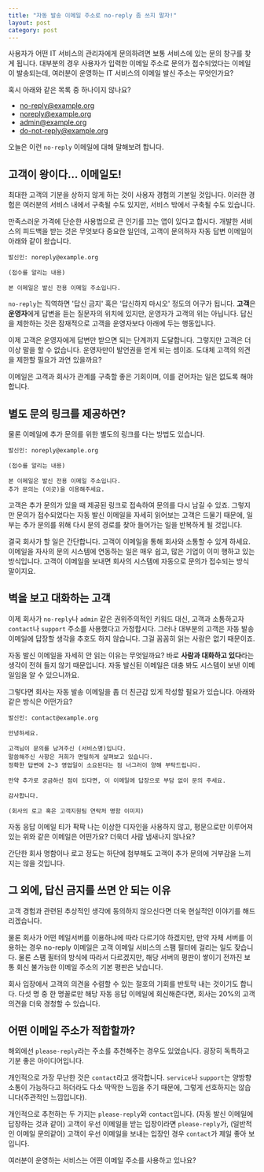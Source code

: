 ```yaml
---
title: "자동 발송 이메일 주소로 no-reply 좀 쓰지 말자!"
layout: post
category: post
---
```



사용자가 어떤 IT 서비스의 관리자에게 문의하려면 보통 서비스에 있는 문의 창구를 찾게 됩니다.
대부분의 경우 사용자가 입력한 이메일 주소로 문의가 접수되었다는 이메일이 발송되는데, 여러분이 운영하는 IT 서비스의 이메일 발신 주소는 무엇인가요?



혹시 아래와 같은 목록 중 하나이지 않나요?

- no-reply@example.org
- noreply@example.org
- admin@example.org
- do-not-reply@example.org

오늘은 이런 `no-reply` 이메일에 대해 말해보려 합니다.

## 고객이 왕이다... 이메일도!

최대한 고객의 기분을 상하지 않게 하는 것이 사용자 경험의 기본일 것입니다. 이러한 경험은 여러분의 서비스 내에서 구축될 수도 있지만, 서비스 밖에서 구축될 수도 있습니다.

만족스러운 가격에 단순한 사용법으로 큰 인기를 끄는 앱이 있다고 합시다. 개발한 서비스의 피드백을 받는 것은 무엇보다 중요한 일인데, 고객이 문의하자 자동 답변 이메일이 아래와 같이 왔습니다.

```
발신인: noreply@example.org

(접수를 알리는 내용)

본 이메일은 발신 전용 이메일 주소입니다.
```

`no-reply`는 직역하면 '답신 금지' 혹은 '답신하지 마시오' 정도의 어구가 됩니다. **고객**은 **운영자**에게 답변을 듣는 질문자의 위치에 있지만, 운영자가 고객의 위는 아닙니다. 답신을 제한하는 것은 잠재적으로 고객을 운영자보다 아래에 두는 행동입니다.

이제 고객은 운영자에게 답변만 받으면 되는 단계까지 도달합니다. 그렇지만 고객은 더 이상 말을 할 수 없습니다. 운영자만이 발언권을 얻게 되는 셈이죠. 도대체 고객의 의견을 제한할 필요가 과연 있을까요?

이메일은 고객과 회사가 관계를 구축할 좋은 기회이며, 이를 걷어차는 일은 없도록 해야 합니다.

## 별도 문의 링크를 제공하면?

물론 이메일에 추가 문의를 위한 별도의 링크를 다는 방법도 있습니다. 

```
발신인: noreply@example.org

(접수를 알리는 내용)

본 이메일은 발신 전용 이메일 주소입니다.
추가 문의는 (이곳)을 이용해주세요.
```

고객은 추가 문의가 있을 때 제공된 링크로 접속하여 문의를 다시 남길 수 있죠. 그렇지만 문의가 접수되었다는 자동 발신 이메일을 자세히 읽어보는 고객은 드물기 때문에, 일부는 추가 문의를 위해 다시 문의 경로를 찾아 들어가는 일을 반복하게 될 것입니다.

결국 회사가 할 일은 간단합니다. 고객이 이메일을 통해 회사와 소통할 수 있게 하세요. 이메일을 자사의 문의 시스템에 연동하는 일은 매우 쉽고, 많은 기업이 이미 행하고 있는 방식입니다. 고객이 이메일을 보내면 회사의 시스템에 자동으로 문의가 접수되는 방식 말이지요.




## 벽을 보고 대화하는 고객

이제 회사가 `no-reply`나 `admin` 같은 권위주의적인 키워드 대신, 고객과 소통하고자 `contact`나 `support` 주소를 사용했다고 가정합시다. 그러나 대부분의 고객은 자동 발송 이메일에 답장할 생각을 추호도 하지 않습니다. 그걸 꼼꼼히 읽는 사람은 없기 때문이죠.

자동 발신 이메일을 자세히 안 읽는 이유는 무엇일까요? 바로 **사람과 대화하고 있다**라는 생각이 전혀 들지 않기 때문입니다. 자동 발신된 이메일은 대충 봐도 시스템이 보낸 이메일임을 알 수 있으니까요.

그렇다면 회사는 자동 발송 이메일을 좀 더 친근감 있게 작성할 필요가 있습니다. 아래와 같은 방식은 어떤가요?

```
발신인: contact@example.org

안녕하세요.

고객님이 문의를 남겨주신 (서비스명)입니다.
말씀해주신 사항은 저희가 면밀하게 살펴보고 있습니다.
정확한 답변에 2~3 영업일이 소요된다는 점 너그러이 양해 부탁드립니다.

만약 추가로 궁금하신 점이 있다면, 이 이메일에 답장으로 부담 없이 문의 주세요.

감사합니다.

(회사의 로고 혹은 고객지원팀 연락처 명함 이미지)
```

자동 응답 이메일 티가 팍팍 나는 이상한 디자인을 사용하지 않고, 평문으로만 이루어져 있는 위와 같은 이메일은 어떤가요? 더욱더 사람 냄새나지 않나요?

간단한 회사 명함이나 로고 정도는 하단에 첨부해도 고객이 추가 문의에 거부감을 느끼지는 않을 것입니다.


## 그 외에, 답신 금지를 쓰면 안 되는 이유

고객 경험과 관련된 추상적인 생각에 동의하지 않으신다면 더욱 현실적인 이야기를 해드리겠습니다.

물론 회사가 어떤 메일서버를 이용하냐에 따라 다르기야 하겠지만, 만약 자체 서버를 이용하는 경우 no-reply 이메일은 고객 이메일 서비스의 스팸 필터에 걸리는 일도 잦습니다. 물론 스팸 필터의 방식에 따라서 다르겠지만, 해당 서버의 평판이 쌓이기 전까진 보통 회신 불가능한 이메일 주소의 기본 평판은 낮습니다.

회사 입장에서 고객의 의견을 수렴할 수 있는 절호의 기회를 반토막 내는 것이기도 합니다. 다섯 명 중 한 명꼴로만 해당 자동 응답 이메일에 회신해준다면, 회사는 20%의 고객 의견을 더욱 경청할 수 있습니다.

## 어떤 이메일 주소가 적합할까?

해외에선 `please-reply`라는 주소를 추천해주는 경우도 있었습니다. 굉장히 독특하고 기분 좋은 아이디어입니다.

개인적으로 가장 무난한 것은 `contact`라고 생각합니다. `service`나 `support`는 양방향 소통이 가능하다고 하더라도 다소 딱딱한 느낌을 주기 때문에, 그렇게 선호하지는 않습니다(주관적인 느낌입니다).

개인적으로 추천하는 두 가지는 `please-reply`와 `contact`입니다. (자동 발신 이메일에 답장하는 것과 같이) 고객이 우선 이메일을 받는 입장이라면 `please-reply`가, (일반적인 이메일 문의같이) 고객이 우선 이메일을 보내는 입장인 경우 `contact`가 제일 좋아 보입니다.

여러분이 운영하는 서비스는 어떤 이메일 주소를 사용하고 있나요?
